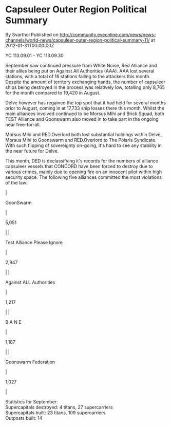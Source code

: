# Capsuleer Outer Region Political Summary
By Svarthol
Published on http://community.eveonline.com/news/news-channels/world-news/capsuleer-outer-region-political-summary-11/ at 2012-01-31T00:00:00Z

YC 113.09.01 - YC 113.09.30  
  
September saw continued pressure from White Noise, Red Alliance and their allies being put on Against All Authorities (AAA). AAA lost several stations, with a total of 16 stations falling to the attackers this month. Despite the amount of territory exchanging hands, the number of capsuleer ships being destroyed in the process was relatively low, totalling only 8,765 for the month compared to 19,420 in August.  
  
Delve however has regained the top spot that it had held for several months prior to August, coming in at 17,733 ship losses there this month. Whilst the main alliances involved continued to be Morsus Mihi and Brick Squad, both TEST Alliance and Goonswarm also moved in to take part in the ongoing near free-for-all.  
  
Morsus Mihi and RED.Overlord both lost substantial holdings within Delve, Morsus Mihi to Goonswarm and RED.Overlord to The Polaris Syndicate. With such flipping of sovereignty on-going, it's hard to see any stability in the near future for Delve.  
  
This month, DED is declassifying it's records for the numbers of alliance capsuleer vessels that CONCORD have been forced to destroy due to various crimes, mainly due to opening fire on an innocent pilot within high security space. The following five alliances committed the most violations of the law:

| 

GoonSwarm

 | 

5,051

 |
| 

Test Alliance Please Ignore

 | 

2,947

 |
| 

Against ALL Authorities

 | 

1,217

 |
| 

B A N E

 | 

1,187

 |
| 

Goonswarm Federation

 | 

1,027

 |

Statistics for September:  
 Supercapitals destroyed: 4 titans, 27 supercarriers  
 Supercapitals built: 23 titans, 109 supercarriers  
 Outposts built: 14


